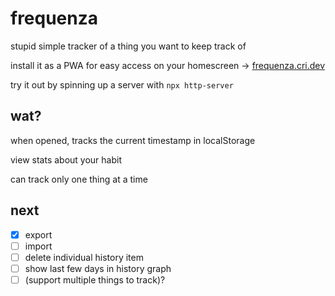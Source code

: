 # frequenza

stupid simple tracker of a thing you want to keep track of

install it as a PWA for easy access on your homescreen -> [frequenza.cri.dev](https://frequenza.cri.dev)

try it out by spinning up a server with `npx http-server`

## wat?

when opened, tracks the current timestamp in localStorage

view stats about your habit

can track only one thing at a time

## next

- [x] export
- [ ] import
- [ ] delete individual history item
- [ ] show last few days in history graph
- [ ] (support multiple things to track)?